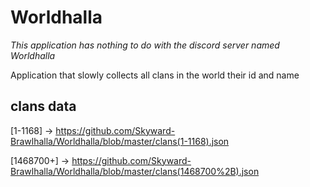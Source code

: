 # Worldhalla

*This application has nothing to do with the discord server named Worldhalla*

Application that slowly collects all clans in the world their id and name

## clans data 
[1-1168] -> https://github.com/Skyward-Brawlhalla/Worldhalla/blob/master/clans(1-1168).json

[1468700+] -> https://github.com/Skyward-Brawlhalla/Worldhalla/blob/master/clans(1468700%2B).json


